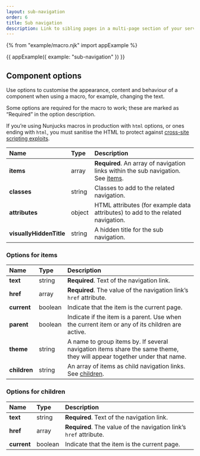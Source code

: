 ```yaml
---
layout: sub-navigation
order: 6
title: Sub navigation
description: Link to sibling pages in a multi-page section of your service.
---
```


{% from "example/macro.njk" import appExample %}

{{ appExample({
  example: "sub-navigation"
}) }}

## Component options

Use options to customise the appearance, content and behaviour of a component when using a macro, for example, changing the text.

Some options are required for the macro to work; these are marked as “Required” in the option description.

If you’re using Nunjucks macros in production with `html` options, or ones ending with `html`, you must sanitise the HTML to protect against [cross-site scripting exploits](https://developer.mozilla.org/en-US/docs/Glossary/Cross-site_scripting).

| Name                    | Type   | Description                                                                                            |
| :---------------------- | :----- | :----------------------------------------------------------------------------------------------------- |
| **items**               | array  | **Required**. An array of navigation links within the sub navigation. See [items](#options-for-items). |
| **classes**             | string | Classes to add to the related navigation.                                                              |
| **attributes**          | object | HTML attributes (for example data attributes) to add to the related navigation.                        |
| **visuallyHiddenTitle** | string | A hidden title for the sub navigation.                                                                 |

### Options for items

| Name         | Type    | Description                                                                                                            |
| :----------- | :------ | :--------------------------------------------------------------------------------------------------------------------- |
| **text**     | string  | **Required**. Text of the navigation link.                                                                             |
| **href**     | array   | **Required**. The value of the navigation link’s `href` attribute.                                                     |
| **current**  | boolean | Indicate that the item is the current page.                                                                            |
| **parent**   | boolean | Indicate if the item is a parent. Use when the current item or any of its children are active.                         |
| **theme**    | string  | A name to group items by. If several navigation items share the same theme, they will appear together under that name. |
| **children** | string  | An array of items as child navigation links. See [children](#options-for-children).                                    |

### Options for children

| Name        | Type    | Description                                                        |
| :---------- | :------ | :----------------------------------------------------------------- |
| **text**    | string  | **Required**. Text of the navigation link.                         |
| **href**    | array   | **Required**. The value of the navigation link’s `href` attribute. |
| **current** | boolean | Indicate that the item is the current page.                        |

